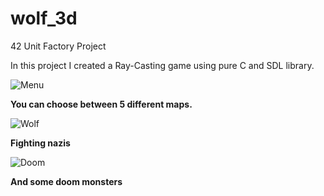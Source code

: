 # wolf_3d
42 Unit Factory Project

In this project I created a Ray-Casting game using pure C and SDL library.

![Menu](https://raw.githubusercontent.com/mtupikov/wolf_3d/blob/master/menu.png)

**You can choose between 5 different maps.**

![Wolf](https://raw.githubusercontent.com/mtupikov/wolf_3d/blob/master/wolf.png)

**Fighting nazis**

![Doom](https://raw.githubusercontent.com/mtupikov/wolf_3d/blob/master/doom.png)

**And some doom monsters**
